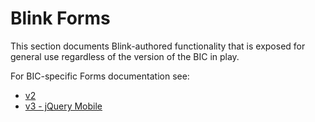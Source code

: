 # Blink Forms

This section documents Blink-authored functionality that is exposed for general use regardless of the version of the BIC in play.

For BIC-specific Forms documentation see:

- [v2](v2)
- [v3 - jQuery Mobile](v3)